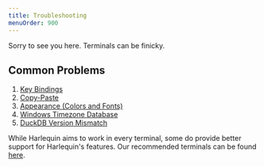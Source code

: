 ```yaml
---
title: Troubleshooting
menuOrder: 900
---
```


Sorry to see you here. Terminals can be finicky.

## Common Problems

1. [Key Bindings](key-bindings)
1. [Copy-Paste](copying-and-pasting)
1. [Appearance (Colors and Fonts)](appearance)
1. [Windows Timezone Database](timezone-windows)
1. [DuckDB Version Mismatch](duckdb-version-mismatch)

While Harlequin aims to work in every terminal, some do provide better support for Harlequin's features.
Our recommended terminals can be found [here](terminal-recommendations).
